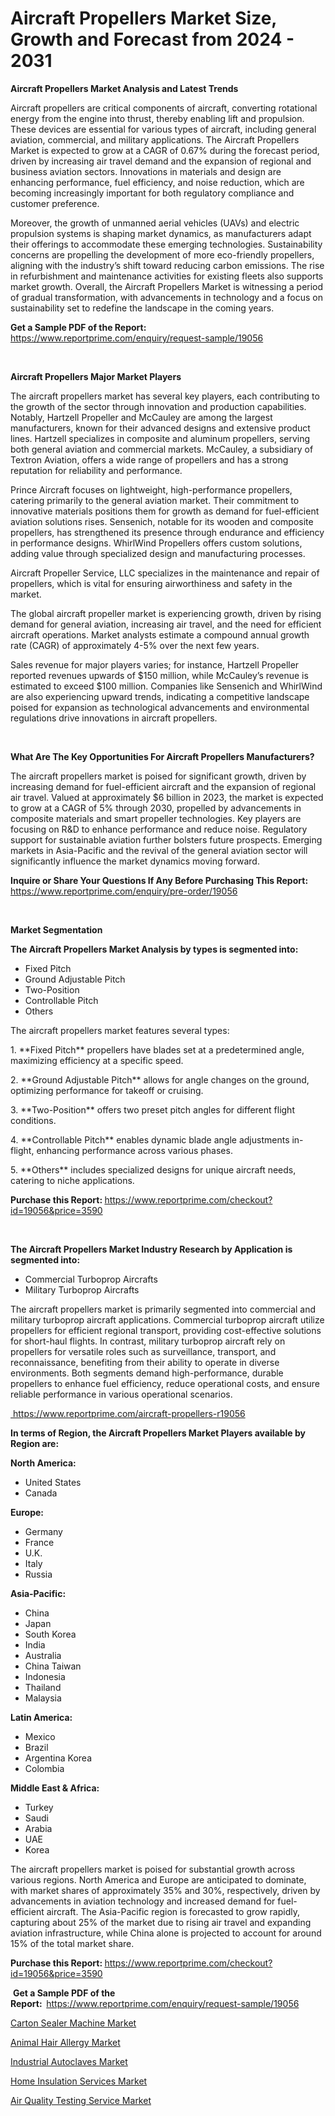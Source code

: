 <p><h1>Aircraft Propellers Market Size, Growth and Forecast from 2024 - 2031</h1></p><p><strong>Aircraft Propellers Market Analysis and Latest Trends</strong></p>
<p><p>Aircraft propellers are critical components of aircraft, converting rotational energy from the engine into thrust, thereby enabling lift and propulsion. These devices are essential for various types of aircraft, including general aviation, commercial, and military applications. The Aircraft Propellers Market is expected to grow at a CAGR of 0.67% during the forecast period, driven by increasing air travel demand and the expansion of regional and business aviation sectors. Innovations in materials and design are enhancing performance, fuel efficiency, and noise reduction, which are becoming increasingly important for both regulatory compliance and customer preference.</p><p>Moreover, the growth of unmanned aerial vehicles (UAVs) and electric propulsion systems is shaping market dynamics, as manufacturers adapt their offerings to accommodate these emerging technologies. Sustainability concerns are propelling the development of more eco-friendly propellers, aligning with the industry’s shift toward reducing carbon emissions. The rise in refurbishment and maintenance activities for existing fleets also supports market growth. Overall, the Aircraft Propellers Market is witnessing a period of gradual transformation, with advancements in technology and a focus on sustainability set to redefine the landscape in the coming years.</p></p>
<p><strong>Get a Sample PDF of the Report:&nbsp;</strong> <a href="https://www.reportprime.com/enquiry/request-sample/19056?utm_campaign=1113&utm_medium=2&utm_source=Github&utm_content=ia&utm_term=22112024&utm_id=aircraft-propellers">https://www.reportprime.com/enquiry/request-sample/19056</a></p>
<p>&nbsp;</p>
<p><strong>Aircraft Propellers Major Market Players</strong></p>
<p><p>The aircraft propellers market has several key players, each contributing to the growth of the sector through innovation and production capabilities. Notably, Hartzell Propeller and McCauley are among the largest manufacturers, known for their advanced designs and extensive product lines. Hartzell specializes in composite and aluminum propellers, serving both general aviation and commercial markets. McCauley, a subsidiary of Textron Aviation, offers a wide range of propellers and has a strong reputation for reliability and performance.</p><p>Prince Aircraft focuses on lightweight, high-performance propellers, catering primarily to the general aviation market. Their commitment to innovative materials positions them for growth as demand for fuel-efficient aviation solutions rises. Sensenich, notable for its wooden and composite propellers, has strengthened its presence through endurance and efficiency in performance designs. WhirlWind Propellers offers custom solutions, adding value through specialized design and manufacturing processes.</p><p>Aircraft Propeller Service, LLC specializes in the maintenance and repair of propellers, which is vital for ensuring airworthiness and safety in the market.</p><p>The global aircraft propeller market is experiencing growth, driven by rising demand for general aviation, increasing air travel, and the need for efficient aircraft operations. Market analysts estimate a compound annual growth rate (CAGR) of approximately 4-5% over the next few years.</p><p>Sales revenue for major players varies; for instance, Hartzell Propeller reported revenues upwards of $150 million, while McCauley’s revenue is estimated to exceed $100 million. Companies like Sensenich and WhirlWind are also experiencing upward trends, indicating a competitive landscape poised for expansion as technological advancements and environmental regulations drive innovations in aircraft propellers.</p></p>
<p>&nbsp;</p>
<p><strong>What Are The Key Opportunities For Aircraft Propellers Manufacturers?</strong></p>
<p><p>The aircraft propellers market is poised for significant growth, driven by increasing demand for fuel-efficient aircraft and the expansion of regional air travel. Valued at approximately $6 billion in 2023, the market is expected to grow at a CAGR of 5% through 2030, propelled by advancements in composite materials and smart propeller technologies. Key players are focusing on R&D to enhance performance and reduce noise. Regulatory support for sustainable aviation further bolsters future prospects. Emerging markets in Asia-Pacific and the revival of the general aviation sector will significantly influence the market dynamics moving forward.</p></p>
<p><strong>Inquire or Share Your Questions If Any Before Purchasing This Report:</strong> <a href="https://www.reportprime.com/enquiry/pre-order/19056?utm_campaign=1113&utm_medium=2&utm_source=Github&utm_content=ia&utm_term=22112024&utm_id=aircraft-propellers">https://www.reportprime.com/enquiry/pre-order/19056</a></p>
<p>&nbsp;</p>
<p><strong>Market Segmentation</strong></p>
<p><strong>The Aircraft Propellers Market Analysis by types is segmented into:</strong></p>
<p><ul><li>Fixed Pitch</li><li>Ground Adjustable Pitch</li><li>Two-Position</li><li>Controllable Pitch</li><li>Others</li></ul></p>
<p><p>The aircraft propellers market features several types: </p><p>1. **Fixed Pitch** propellers have blades set at a predetermined angle, maximizing efficiency at a specific speed.</p><p>2. **Ground Adjustable Pitch** allows for angle changes on the ground, optimizing performance for takeoff or cruising.</p><p>3. **Two-Position** offers two preset pitch angles for different flight conditions.</p><p>4. **Controllable Pitch** enables dynamic blade angle adjustments in-flight, enhancing performance across various phases. </p><p>5. **Others** includes specialized designs for unique aircraft needs, catering to niche applications.</p></p>
<p><strong>Purchase this Report:&nbsp;</strong><a href="https://www.reportprime.com/checkout?id=19056&price=3590&utm_campaign=1113&utm_medium=2&utm_source=Github&utm_content=ia&utm_term=22112024&utm_id=aircraft-propellers">https://www.reportprime.com/checkout?id=19056&price=3590</a></p>
<p>&nbsp;</p>
<p><strong>The Aircraft Propellers Market Industry Research by Application is segmented into:</strong></p>
<p><ul><li>Commercial Turboprop Aircrafts</li><li>Military Turboprop Aircrafts</li></ul></p>
<p><p>The aircraft propellers market is primarily segmented into commercial and military turboprop aircraft applications. Commercial turboprop aircraft utilize propellers for efficient regional transport, providing cost-effective solutions for short-haul flights. In contrast, military turboprop aircraft rely on propellers for versatile roles such as surveillance, transport, and reconnaissance, benefiting from their ability to operate in diverse environments. Both segments demand high-performance, durable propellers to enhance fuel efficiency, reduce operational costs, and ensure reliable performance in various operational scenarios.</p></p>
<p><a href="https://www.reportprime.com/aircraft-propellers-r19056?utm_campaign=1113&utm_medium=2&utm_source=Github&utm_content=ia&utm_term=22112024&utm_id=aircraft-propellers">&nbsp;https://www.reportprime.com/aircraft-propellers-r19056</a></p>
<p><strong>In terms of Region, the Aircraft Propellers Market Players available by Region are:</strong></p>
<p>
    <p> <strong> North America: </strong>
        <ul>
            <li>United States</li>
            <li>Canada</li>
        </ul>
        </p> 
    <p> <strong> Europe: </strong>
        <ul>
            <li>Germany</li>
            <li>France</li>
            <li>U.K.</li>
            <li>Italy</li>
            <li>Russia</li>
        </ul>
        </p> 
    <p> <strong> Asia-Pacific: </strong>
        <ul>
            <li>China</li>
            <li>Japan</li>
            <li>South Korea</li>
            <li>India</li>
            <li>Australia</li>
            <li>China Taiwan</li>
            <li>Indonesia</li>
            <li>Thailand</li>
            <li>Malaysia</li>
        </ul>
        </p> 
    <p> <strong> Latin America: </strong>
        <ul>
            <li>Mexico</li>
            <li>Brazil</li>
            <li>Argentina Korea</li>
            <li>Colombia</li>
        </ul>
        </p> 
    <p> <strong> Middle East & Africa: </strong>
        <ul>
            <li>Turkey</li>
            <li>Saudi</li>
            <li>Arabia</li>
            <li>UAE</li>
            <li>Korea</li>
        </ul>
    </p>
    </p>
<p><p>The aircraft propellers market is poised for substantial growth across various regions. North America and Europe are anticipated to dominate, with market shares of approximately 35% and 30%, respectively, driven by advancements in aviation technology and increased demand for fuel-efficient aircraft. The Asia-Pacific region is forecasted to grow rapidly, capturing about 25% of the market due to rising air travel and expanding aviation infrastructure, while China alone is projected to account for around 15% of the total market share.</p></p>
<p><strong>Purchase this Report: </strong><a href="https://www.reportprime.com/checkout?id=19056&price=3590&utm_campaign=1113&utm_medium=2&utm_source=Github&utm_content=ia&utm_term=22112024&utm_id=aircraft-propellers">https://www.reportprime.com/checkout?id=19056&price=3590</a></p>
<p>&nbsp;<strong>Get a Sample PDF of the Report:&nbsp;&nbsp;</strong><a href="https://www.reportprime.com/enquiry/request-sample/19056?utm_campaign=1113&utm_medium=2&utm_source=Github&utm_content=ia&utm_term=22112024&utm_id=aircraft-propellers">https://www.reportprime.com/enquiry/request-sample/19056</a></p>
<p><strong></strong></p>
<p><p><a href="https://github.com/GenaGaines34/Market-Research-Report-List-1/blob/main/carton-sealer-machine-market.md?utm_campaign=1113&utm_medium=2&utm_source=Github&utm_content=ia&utm_term=22112024&utm_id=aircraft-propellers">Carton Sealer Machine Market</a></p><p><a href="https://issuu.com/reportprime-2/docs/animal-hair-allergy-market-size-203_3fc333c7cf92a5?utm_campaign=1113&utm_medium=2&utm_source=Github&utm_content=ia&utm_term=22112024&utm_id=aircraft-propellers">Animal Hair Allergy Market</a></p><p><a href="https://github.com/AbbasMahmud554/Market-Research-Report-List-1/blob/main/industrial-autoclaves-market.md?utm_campaign=1113&utm_medium=2&utm_source=Github&utm_content=ia&utm_term=22112024&utm_id=aircraft-propellers">Industrial Autoclaves Market</a></p><p><a href="https://www.linkedin.com/pulse/insights-home-insulation-services-market-players-size-geographical-lhstf?utm_campaign=1113&utm_medium=2&utm_source=Github&utm_content=ia&utm_term=22112024&utm_id=aircraft-propellers">Home Insulation Services Market</a></p><p><a href="https://www.linkedin.com/pulse/overview-air-quality-testing-servicemarket-industryshowing-growth-8augf?utm_campaign=1113&utm_medium=2&utm_source=Github&utm_content=ia&utm_term=22112024&utm_id=aircraft-propellers">Air Quality Testing Service Market</a></p></p>